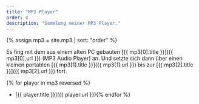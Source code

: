```yaml
---
title: "MP3 Player"
order: 4
description: "Sammlung meiner MP3 Player."
--- 
```

{% assign mp3 = site.mp3 | sort: "order" %}

Es fing mit dem aus einem alten PC gebauten [{{ mp3[0].title }}]({{ mp3[0].url }}) (MP3 Audio Player) an. Und setzte sich dann über einen kleinen portablen [{{ mp3[1].title }}]({{ mp3[1].url }}) bis zur [{{ mp3[2].title }}]({{ mp3[2].url }}) fort. 

{% for player in mp3 reversed %}
  * [{{ player.title }}]({{ player.url }}){% endfor %}
  

